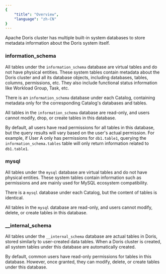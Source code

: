 ```yaml
---
{
    "title": "Overview",
    "language": "zh-CN"
}
---
```


<!--
Licensed to the Apache Software Foundation (ASF) under one
or more contributor license agreements.  See the NOTICE file
distributed with this work for additional information
regarding copyright ownership.  The ASF licenses this file
to you under the Apache License, Version 2.0 (the
"License"); you may not use this file except in compliance
with the License.  You may obtain a copy of the License at

  http://www.apache.org/licenses/LICENSE-2.0

Unless required by applicable law or agreed to in writing,
software distributed under the License is distributed on an
"AS IS" BASIS, WITHOUT WARRANTIES OR CONDITIONS OF ANY
KIND, either express or implied.  See the License for the
specific language governing permissions and limitations
under the License.
-->

Apache Doris cluster has multiple built-in system databases to store metadata information about the Doris system itself.

### information_schema

All tables under the `information_schema` database are virtual tables and do not have physical entities. These system tables contain metadata about the Doris cluster and all its database objects, including databases, tables, columns, permissions, etc. They also include functional status information like Workload Group, Task, etc.

There is an `information_schema` database under each Catalog, containing metadata only for the corresponding Catalog's databases and tables.

All tables in the `information_schema` database are read-only, and users cannot modify, drop, or create tables in this database.

By default, all users have read permissions for all tables in this database, but the query results will vary based on the user's actual permission. For example, if User A only has permissions for `db1.table1`, querying the `information_schema.tables` table will only return information related to `db1.table1`.

### mysql

All tables under the `mysql` database are virtual tables and do not have physical entities. These system tables contain information such as permissions and are mainly used for MySQL ecosystem compatibility.

There is a `mysql` database under each Catalog, but the content of tables is identical.

All tables in the `mysql` database are read-only, and users cannot modify, delete, or create tables in this database.

### __internal_schema

All tables under the `__internal_schema` database are actual tables in Doris, stored similarly to user-created data tables. When a Doris cluster is created, all system tables under this database are automatically created.

By default, common users have read-only permissions for tables in this database. However, once granted, they can modify, delete, or create tables under this database.
